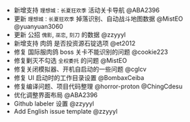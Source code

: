 - 新增支持 `理想城：长夏狂欢季` 活动关卡导航 @ABA2396
- 更新 `理想城：长夏狂欢季` 掉落识别、自动战斗地图数据 @MistEO @yuanyuan3060
- 更新 公招 `傀影`, `巫恋`, `刻刀` 的数据 @zzyyyl
- 新增支持 肉鸽 是否投资源石锭选项 @et2012
- 修复 国际服肉鸽 boss 关卡不能识别的问题 @cookie223
- 修复剿灭不勾选 `全权委托` 的问题 @MistEO
- 修复关闭模拟器、开机自启动的一些问题 @cglcv
- 修复 UI 启动时的工作目录设置 @BombaxCeiba
- 修复编译问题、项目代码整理 @horror-proton @ChingCdesu
- 优化调整界面布局 @ABA2396
- Github labeler 设置 @zzyyyl
- Add English issue template @zzyyyl
